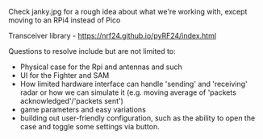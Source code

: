 Check janky.jpg for a rough idea about what we're working with, except moving to an RPi4 instead of Pico

Transceiver library - https://nrf24.github.io/pyRF24/index.html 

Questions to resolve include but are not limited to:
- Physical case for the Rpi and antennas and such
- UI for the Fighter and SAM
- How limited hardware interface can handle 'sending' and 'receiving' radar or how we can simulate it (e.g. moving average of 'packets acknowledged'/'packets sent')
- game parameters and easy variations
- building out user-friendly configuration, such as the ability to open the case and toggle some settings via button.
